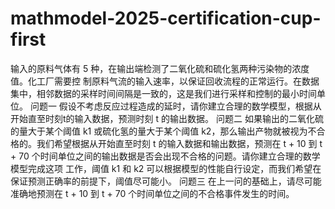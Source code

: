 # mathmodel-2025-certification-cup-first
输入的原料气体有 5 种，在输出端检测了二氧化硫和硫化氢两种污染物的浓度值。化工厂需要控 制原料气流的输入速率，以保证回收流程的正常运行。在数据集中，相邻数据的采样时间间隔是一致的，这是我们进行采样和控制的最小时间单位。 
问题一 假设不考虑反应过程造成的延时，请你建立合理的数学模型，根据从开始直至时刻t的输入数据，预测时刻 t 的输出数据。 
问题二 如果输出的二氧化硫的量大于某个阈值 k1 或硫化氢的量大于某个阈值 k2，那么输出产物就被视为不合格的。我们希望根据从开始直至时刻 t 的输入数据和输出数据，预测在 t + 10 到 t + 70 个时间单位之间的输出数据是否会出现不合格的问题。请你建立合理的数学模型完成这项 工作，阈值 k1 和 k2 可以根据模型的性能自行设定，而我们希望在保证预测正确率的前提下，阈值尽可能小。 
问题三 在上一问的基础上，请尽可能准确地预测在 t + 10 到 t + 70 个时间单位之间的不合格事件发生的时间。

